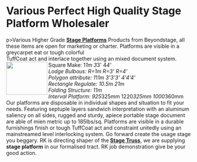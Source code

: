 # Various Perfect High Quality Stage Platform Wholesaler
p>Various Higher Grade <strong><a href="http://www.beyondstage.com/Decent_stage/Stage_Platform/" target="_blank">Stage Platforms</a></strong> Products from Beyondstage, all these items are open for marketing or charter. Platforms are visible in a greycarpet eat or tough colorful <br />
TuffCoat act and interlace together using an mixed document system.<br />
<img src="http://www.beyondstage.com/uploads/allimg/150504/1-1505041520290-L.jpg" alt="" width="111" height="89" align="left" />Square Make: 1*1m 3*3' 4*4'<br />
Lodge Bulbous: R=1m R=3' R=4'<br />
Polygon attribute: 1*1*1m 3'*3'3' 4'*4'*4'<br />
Rectangle Regulate: 1*0.5m 2*1m<br />
Folding Structure: 1*1m<br />
Interval Platform: 925*325mm 1220*325mm 1000*360mm<br />
Our platforms are disposable in individual shapes and situation to fit your needs. Featuring septuple layers sandwich interpretation with an aluminum saliency on all sides, rugged and sturdy, apiece portable stage document are able of mien metric up to 185lbs/sq. Platforms are visible in a durable furnishings finish or tough TuffCoat act and constraint unitedly using an mainstreamed level interlocking system. Go forward create the usage stage you beggary. RK is directing shaper of the<strong> <a href="http://www.beyondstage.com/">Stage Truss</a></strong>, we are supplying <strong>stage platform</strong> in our formalised tract. RK job demonstration give be your good 
action.</p>

